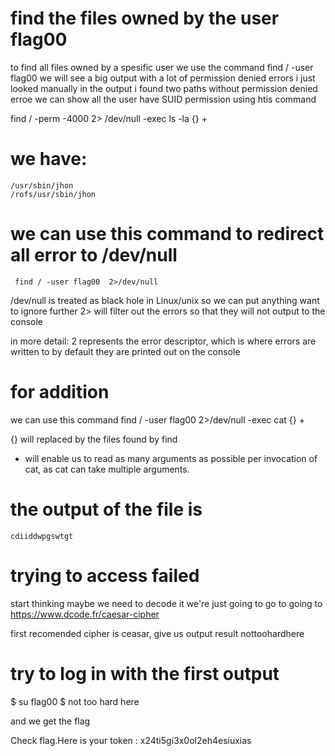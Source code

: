 # find the files owned by the user flag00
to find all files owned by a spesific user we use the command 
	find / -user flag00
we will see a big output with a lot of permission denied errors 
i just looked manually in the output i found two paths without permission denied erroe 
 we can show all the user have SUID permission 
 using htis command 

find / -perm -4000 2> /dev/null -exec ls -la {} + 

# we have:
	/usr/sbin/jhon
	/rofs/usr/sbin/jhon
# we can use this command to redirect all error to /dev/null
	 find / -user flag00  2>/dev/null

/dev/null is treated as black hole in Linux/unix so we can put anything want to ignore 
further 2> will filter out the errors so that they will not output to the console 

in more detail: 2 represents the error descriptor, which is where errors are written to by default they are printed out on the console 
# for addition 

we can use this command find / -user flag00 2>/dev/null -exec cat {} +

{} will replaced by the files found by find
+  will enable us to read as many arguments as possible per invocation of cat, as cat can take multiple arguments.

# the output of the file is
	cdiiddwpgswtgt

# trying to access failed

start thinking maybe we need to decode it we're just going to go to 
 going to 
 https://www.dcode.fr/caesar-cipher

 first recomended cipher is ceasar, give us output result 
 	nottoohardhere

# try to log in with the first output 


$ su flag00
$ not too hard here 

and we get the flag 

Check flag.Here is your token : x24ti5gi3x0ol2eh4esiuxias